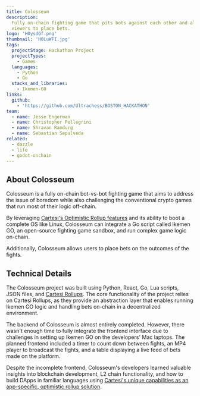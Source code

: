 ```yaml
---
title: Colosseum
description:
  Fully on-chain fighting game that pits bots against each other and allows
  viewers to place bets.
logo: 'H0ysdGf.png'
thumbnail: 'H0LuWFI.jpg'
tags:
  projectStage: Hackathon Project
  projectTypes:
    - Games
  languages:
    - Python
    - Go
  stacks_and_libraries:
    - Ikemen-GO
links:
  github:
    - 'https://github.com/Ultrachess/BOSTON_HACKATHON'
team:
  - name: Jesse Engerman
  - name: Christopher Pellegrini
  - name: Shravan Ramdurg
  - name: Sebastian Sepulveda
related:
  - dazzle
  - life
  - godot-onchain
---
```


## About Colosseum

Colosseum is a fully on-chain bot-vs-bot fighting game that aims to address the
issue of boredom while also challenging the conventional crypto games that run
most of their logic off-chain.

By leveraging
[Cartesi's Optimistic Rollup features](https://docs.cartesi.io/new-to-cartesi/overview/#how-are-cartesi-rollups-different)
and its ability to boot a complete OS like Linux, Colosseum can integrate a Go
script called Ikemen GO, an open-source fighting game sandbox, and run complex
game logic on-chain.

Additionally, Colosseum allows users to place bets on the outcomes of the
fights.

## Technical Details

The Colosseum project was built using Python, React, Go, Lua scripts, JSON
files, and [Cartesi Rollups](https://docs.cartesi.io/cartesi-rollups/). The core
functionality of the project relies on Cartesi Rollups, as they provide an
abstraction layer that enables running Ikemen GO logic and handling bets
on-chain in a decentralized environment.

The backend of Colosseum is almost entirely completed. However, there wasn't
enough time to fully integrate the frontend interface due to challenges in
setting up Ikemen GO on the developers' Mac laptops. The planned frontend
included a timer to count down between fights, an MP4 player to broadcast the
fights, and a table displaying a live feed of bets made on the platform.

Despite the incomplete frontend, Colosseum's developers learned valuable
insights into blockchain development, L2 chain functionality, and how to build
DApps in familiar languages using
[Cartesi's unique capabilities as an app-specific, optimistic rollup solution](https://medium.com/cartesi/application-specific-rollups-e12ed5d9de01).
